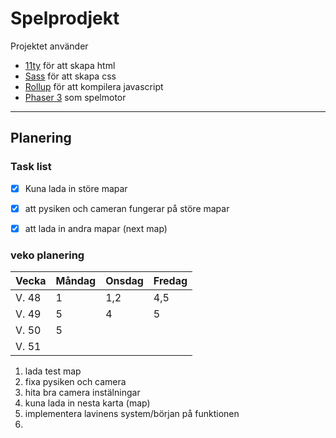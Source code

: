# Spelprodjekt


Projektet använder 
* [11ty](https://www.11ty.dev/) för att skapa html
* [Sass](https://sass-lang.com/) för att skapa css
* [Rollup](https://rollupjs.org/) för att kompilera javascript
* [Phaser 3](https://phaser.io/) som spelmotor
---
## Planering

### Task list

 - [x] Kuna lada in störe mapar 
 - [x] att pysiken och cameran fungerar på störe mapar
 - [x] att lada in andra mapar (next map)


### veko planering

 Vecka  |  Måndag  |  Onsdag  |  Fredag 
------- | -------- | -------- | ---------
 V. 48  | 1        | 1,2      | 4,5
 V. 49  | 5        | 4        | 5
 V. 50  | 5        |          | 
 V. 51  |          |          | 


1. lada test map
2. fixa pysiken och camera
3. hita bra camera instälningar
4. kuna lada in nesta karta (map)
5. implementera lavinens system/början på funktionen
6. 